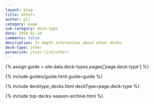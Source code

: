 ```yaml
---
layout: blog
title: Others
author: pll
category: page
sub-category: deck-type
date: 2018-01-10
comments: false
description: In depth information about other decks.
deck-type: other
permalink: /tier-list/other/
---
```


{% assign guide = site.data.deck-types.pages['page.deck-type'] %}

{% include guides/guide.html guide=guide %}

{% include decktype_decks.html deckType=page.deck-type %}

{% include top-decks-season-archive.html %}